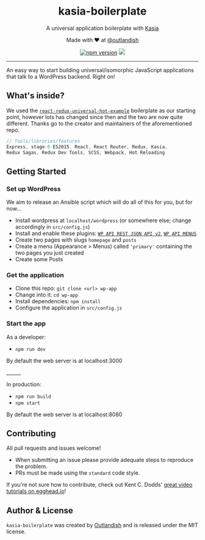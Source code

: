 <p><h1 align="center">kasia-boilerplate</h1></p>

<p align="center">
    A universal application boilerplate with 
    <a href="https://github.com/outlandishideas/kasia">
        Kasia
    </a>
</p>

<p align="center">Made with ❤ at <a href="http://www.twitter.com/outlandish">@outlandish</a></p>

<p align="center">
    <a href="http://badge.fury.io/js/kasia-boilerplate"><img alt="npm version" src="https://badge.fury.io/js/kasia-boilerplate.svg" /></a>
    <a href="http://standardjs.com/"><img src="https://img.shields.io/badge/code%20style-standard-brightgreen.svg" /></a>
</p>

<hr/>

An easy way to start building universal/isomorphic JavaScript applications that talk to a WordPress backend. Right on!

## What's inside?

We used the [`react-redux-universal-hot-example`](https://github.com/erikras/react-redux-universal-hot-example) 
boilerplate as our starting point, however lots has changed since then and the two are now quite different. 
Thanks go to the creator and maintainers of the aforementioned repo.

```js
// Tools/libraries/features
Express, stage-0 ES2015, React, React Router, Redux, Kasia, 
Redux Sagas, Redux Dev Tools, SCSS, Webpack, Hot Reloading
```

## Getting Started

### Set up WordPress

We aim to release an Ansible script which will do all of this for you, but for now...

- Install wordpress at `localhost/wordpress` (or somewhere else; change accordingly in `src/config.js`)
- Install and enable these plugins: [`WP API REST JSON API v2`](https://en-gb.wordpress.org/plugins/rest-api/), [`WP API MENUS`](https://en-gb.wordpress.org/plugins/wp-api-menus/)
- Create two pages with slugs `homepage` and `posts`
- Create a menu (Appearance > Menus) called `'primary'` containing the two pages you just created
- Create some Posts

### Get the application

- Clone this repo: `git clone <url> wp-app`
- Change into it: `cd wp-app`
- Install dependencies: `npm install`
- Configure the application in `src/config.js`

### Start the app

As a developer:

- `npm run dev`

By default the web server is at localhost:3000

<p>______</p>

In production:

- `npm run build`
- `npm start`

By default the web server is at localhost:8080

## Contributing

All pull requests and issues welcome!

- When submitting an issue please provide adequate steps to reproduce the problem.
- PRs must be made using the `standard` code style.

If you're not sure how to contribute, check out Kent C. Dodds'
[great video tutorials on egghead.io](https://egghead.io/lessons/javascript-identifying-how-to-contribute-to-an-open-source-project-on-github)!

## Author & License

`kasia-boilerplate` was created by [Outlandish](https://twitter.com/outlandish) and is released under the MIT license.
